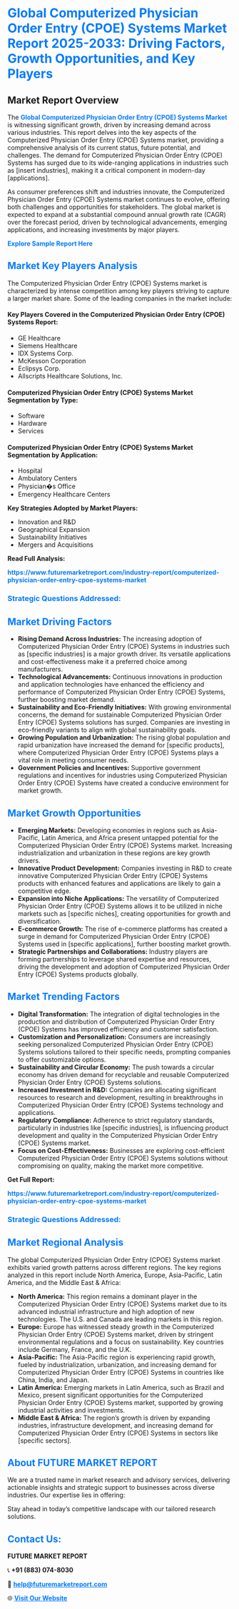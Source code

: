 <h1 style="color: #007BFF;">Global Computerized Physician Order Entry (CPOE) Systems Market Report 2025-2033: Driving Factors, Growth Opportunities, and Key Players</h1>

<section id="overview">
<h2>Market Report Overview</h2>
<p>The <a href="https://www.futuremarketreport.com/industry-report/computerized-physician-order-entry-cpoe-systems-market" style="color: #007BFF; text-decoration: none;"><strong>Global Computerized Physician Order Entry (CPOE) Systems Market</strong></a> is witnessing significant growth, driven by increasing demand across various industries. This report delves into the key aspects of the Computerized Physician Order Entry (CPOE) Systems market, providing a comprehensive analysis of its current status, future potential, and challenges. The demand for Computerized Physician Order Entry (CPOE) Systems has surged due to its wide-ranging applications in industries such as [insert industries], making it a critical component in modern-day [applications].</p>
<p>As consumer preferences shift and industries innovate, the Computerized Physician Order Entry (CPOE) Systems market continues to evolve, offering both challenges and opportunities for stakeholders. The global market is expected to expand at a substantial compound annual growth rate (CAGR) over the forecast period, driven by technological advancements, emerging applications, and increasing investments by major players.</p>
</section>

<section id="overview">
<p><a href="https://www.futuremarketreport.com/request-sample/reportId=62667" style="color: #007BFF; text-decoration: none;"><strong>Explore Sample Report Here</strong></a></p>
</section>

<section id="key-players">
<h2 style="color: #007BFF;">Market Key Players Analysis</h2>
<p>The Computerized Physician Order Entry (CPOE) Systems market is characterized by intense competition among key players striving to capture a larger market share. Some of the leading companies in the market include:</p>
<h4>Key Players Covered in the Computerized Physician Order Entry (CPOE) Systems Report:</h4>
<ul><li>GE Healthcare</li><li>Siemens Healthcare</li><li>IDX Systems Corp.</li><li>McKesson Corporation</li><li>Eclipsys Corp.</li><li>Allscripts Healthcare Solutions, Inc.</li></ul>
<h4>Computerized Physician Order Entry (CPOE) Systems Market Segmentation by Type:</h4>
<ul><li>Software</li><li>Hardware</li><li>Services</li></ul>

<h4>Computerized Physician Order Entry (CPOE) Systems Market Segmentation by Application:</h4>
<ul><li>Hospital</li><li>Ambulatory Centers</li><li>Physician�s Office</li><li>Emergency Healthcare Centers</li></ul>
<p><strong>Key Strategies Adopted by Market Players:</strong></p>
<ul>
<li>Innovation and R&D</li>
<li>Geographical Expansion</li>
<li>Sustainability Initiatives</li>
<li>Mergers and Acquisitions</li>
</ul>
</section>

<section>
<p><strong>Read Full Analysis: </strong></p><a href="https://www.futuremarketreport.com/industry-report/computerized-physician-order-entry-cpoe-systems-market" style="color: #007BFF; text-decoration: none;"><strong>https://www.futuremarketreport.com/industry-report/computerized-physician-order-entry-cpoe-systems-market</strong></a>
<h3 style="color: #007BFF;">Strategic Questions Addressed:</h3>
</section>

<section id="driving-factors">
<h2 style="color: #007BFF;">Market Driving Factors</h2>
<ul>
<li><strong>Rising Demand Across Industries:</strong> The increasing adoption of Computerized Physician Order Entry (CPOE) Systems in industries such as [specific industries] is a major growth driver. Its versatile applications and cost-effectiveness make it a preferred choice among manufacturers.</li>
<li><strong>Technological Advancements:</strong> Continuous innovations in production and application technologies have enhanced the efficiency and performance of Computerized Physician Order Entry (CPOE) Systems, further boosting market demand.</li>
<li><strong>Sustainability and Eco-Friendly Initiatives:</strong> With growing environmental concerns, the demand for sustainable Computerized Physician Order Entry (CPOE) Systems solutions has surged. Companies are investing in eco-friendly variants to align with global sustainability goals.</li>
<li><strong>Growing Population and Urbanization:</strong> The rising global population and rapid urbanization have increased the demand for [specific products], where Computerized Physician Order Entry (CPOE) Systems plays a vital role in meeting consumer needs.</li>
<li><strong>Government Policies and Incentives:</strong> Supportive government regulations and incentives for industries using Computerized Physician Order Entry (CPOE) Systems have created a conducive environment for market growth.</li>
</ul>
</section>

<section id="growth-opportunities">
<h2 style="color: #007BFF;">Market Growth Opportunities</h2>
<ul>
<li><strong>Emerging Markets:</strong> Developing economies in regions such as Asia-Pacific, Latin America, and Africa present untapped potential for the Computerized Physician Order Entry (CPOE) Systems market. Increasing industrialization and urbanization in these regions are key growth drivers.</li>
<li><strong>Innovative Product Development:</strong> Companies investing in R&D to create innovative Computerized Physician Order Entry (CPOE) Systems products with enhanced features and applications are likely to gain a competitive edge.</li>
<li><strong>Expansion into Niche Applications:</strong> The versatility of Computerized Physician Order Entry (CPOE) Systems allows it to be utilized in niche markets such as [specific niches], creating opportunities for growth and diversification.</li>
<li><strong>E-commerce Growth:</strong> The rise of e-commerce platforms has created a surge in demand for Computerized Physician Order Entry (CPOE) Systems used in [specific applications], further boosting market growth.</li>
<li><strong>Strategic Partnerships and Collaborations:</strong> Industry players are forming partnerships to leverage shared expertise and resources, driving the development and adoption of Computerized Physician Order Entry (CPOE) Systems products globally.</li>
</ul>
</section>

<section id="trending-factors">
<h2 style="color: #007BFF;">Market Trending Factors</h2>
<ul>
<li><strong>Digital Transformation:</strong> The integration of digital technologies in the production and distribution of Computerized Physician Order Entry (CPOE) Systems has improved efficiency and customer satisfaction.</li>
<li><strong>Customization and Personalization:</strong> Consumers are increasingly seeking personalized Computerized Physician Order Entry (CPOE) Systems solutions tailored to their specific needs, prompting companies to offer customizable options.</li>
<li><strong>Sustainability and Circular Economy:</strong> The push towards a circular economy has driven demand for recyclable and reusable Computerized Physician Order Entry (CPOE) Systems solutions.</li>
<li><strong>Increased Investment in R&D:</strong> Companies are allocating significant resources to research and development, resulting in breakthroughs in Computerized Physician Order Entry (CPOE) Systems technology and applications.</li>
<li><strong>Regulatory Compliance:</strong> Adherence to strict regulatory standards, particularly in industries like [specific industries], is influencing product development and quality in the Computerized Physician Order Entry (CPOE) Systems market.</li>
<li><strong>Focus on Cost-Effectiveness:</strong> Businesses are exploring cost-efficient Computerized Physician Order Entry (CPOE) Systems solutions without compromising on quality, making the market more competitive.</li>
</ul>
</section>

<section>
<p><strong>Get Full Report: </strong></p><a href="https://www.futuremarketreport.com/industry-report/computerized-physician-order-entry-cpoe-systems-market" style="color: #007BFF; text-decoration: none;"><strong>https://www.futuremarketreport.com/industry-report/computerized-physician-order-entry-cpoe-systems-market</strong></a>
<h3 style="color: #007BFF;">Strategic Questions Addressed:</h3>
</section>


<section id="regional-analysis">
<h2 style="color: #007BFF;">Market Regional Analysis</h2>
<p>The global Computerized Physician Order Entry (CPOE) Systems market exhibits varied growth patterns across different regions. The key regions analyzed in this report include North America, Europe, Asia-Pacific, Latin America, and the Middle East & Africa:</p>
<ul>
<li><strong>North America:</strong> This region remains a dominant player in the Computerized Physician Order Entry (CPOE) Systems market due to its advanced industrial infrastructure and high adoption of new technologies. The U.S. and Canada are leading markets in this region.</li>
<li><strong>Europe:</strong> Europe has witnessed steady growth in the Computerized Physician Order Entry (CPOE) Systems market, driven by stringent environmental regulations and a focus on sustainability. Key countries include Germany, France, and the U.K.</li>
<li><strong>Asia-Pacific:</strong> The Asia-Pacific region is experiencing rapid growth, fueled by industrialization, urbanization, and increasing demand for Computerized Physician Order Entry (CPOE) Systems in countries like China, India, and Japan.</li>
<li><strong>Latin America:</strong> Emerging markets in Latin America, such as Brazil and Mexico, present significant opportunities for the Computerized Physician Order Entry (CPOE) Systems market, supported by growing industrial activities and investments.</li>
<li><strong>Middle East & Africa:</strong> The region’s growth is driven by expanding industries, infrastructure development, and increasing demand for Computerized Physician Order Entry (CPOE) Systems in sectors like [specific sectors].</li>
</ul>
</section>

<footer>
<h2 style="color: #007BFF;">About FUTURE MARKET REPORT</h2>
<p>We are a trusted name in market research and advisory services, delivering actionable insights and strategic support to businesses across diverse industries. Our expertise lies in offering:</p>

<p>Stay ahead in today’s competitive landscape with our tailored research solutions.</p>

<h2 style="color: #007BFF;">Contact Us:</h2>
<p><strong>FUTURE MARKET REPORT</strong></p>
<p>📞 <strong>+91 (883) 074-8030</strong></p>
<p>📧 <strong><a href="mailto:help@futuremarketreport.com" style="color: #007BFF;">help@futuremarketreport.com</a></strong></p>
<p>🌐 <strong><a href="https://www.futuremarketreport.com/" style="color: #007BFF;">Visit Our Website</a></strong></p>
</footer>